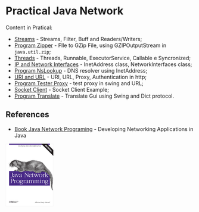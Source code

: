 # Practical Java Network

Content in Pratical:

  + [Streams](./streams-filters-example) - Streams, Filter, Buff and Readers/Writers;
  + [Program Zipper](./zipper) - FIle to GZip File, using GZIPOutputStream in `java.util.zip`;
  + [Threads](./threads-example) - Threads, Runnable, ExecutorService, Callable e Syncronized;
  + [IP and Network Interfaces](./InetAddress-networkInterface-example) - InetAddress class, NetworkInterfaces class;
  + [Program NsLookup](./nslookup) - DNS resolver using InetAddress;
  + [URI and URL](./uri-url-example) - URI, URL, Proxy, Authentication in http;
  + [Program Tester Proxy](./testProxy) - test proxy in swing and URL;
  + [Socket Client](./socket-client-example) - Socket Client Example;
  + [Program Translate](./translate) - Translate Gui using Swing and Dict protocol. 


## References

  + [Book Java Network Programing](https://www.oreilly.com/library/view/java-network-programming/9781449365936/) - Developing Networking Applications in Java<br/>
<img src="./java-networking-programing.png" width="128px" alt="book reference Java Networking Programing">

